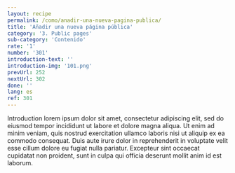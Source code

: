 ```yaml
---
layout: recipe
permalink: /como/anadir-una-nueva-pagina-publica/
title: 'Añadir una nueva página pública'
category: '3. Public pages'
sub-category: 'Contenido'
rate: '1'
number: '301'
introduction-text: ''
introduction-img: '101.png'
prevUrl: 252
nextUrl: 302
done: ''
lang: es
ref: 301
---
```


Introduction lorem ipsum dolor sit amet, consectetur adipiscing elit, sed do eiusmod tempor incididunt ut labore et dolore magna aliqua. Ut enim ad minim veniam, quis nostrud exercitation ullamco laboris nisi ut aliquip ex ea commodo consequat. Duis aute irure dolor in reprehenderit in voluptate velit esse cillum dolore eu fugiat nulla pariatur. Excepteur sint occaecat cupidatat non proident, sunt in culpa qui officia deserunt mollit anim id est laborum.

